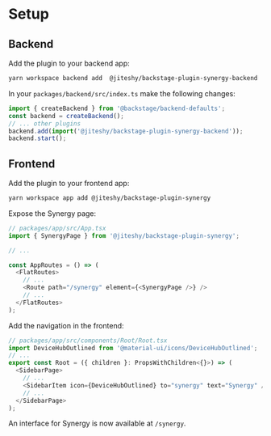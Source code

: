 # Setup

## Backend

Add the plugin to your backend app:

```bash
yarn workspace backend add  @jiteshy/backstage-plugin-synergy-backend
```

In your `packages/backend/src/index.ts` make the following changes:

```ts
import { createBackend } from '@backstage/backend-defaults';
const backend = createBackend();
// ... other plugins
backend.add(import('@jiteshy/backstage-plugin-synergy-backend'));
backend.start();
```

## Frontend

Add the plugin to your frontend app:

```bash
yarn workspace app add @jiteshy/backstage-plugin-synergy
```

Expose the Synergy page:

```ts
// packages/app/src/App.tsx
import { SynergyPage } from '@jiteshy/backstage-plugin-synergy';

// ...

const AppRoutes = () => (
  <FlatRoutes>
    // ...
    <Route path="/synergy" element={<SynergyPage />} />
    // ...
  </FlatRoutes>
);
```

Add the navigation in the frontend:

```ts
// packages/app/src/components/Root/Root.tsx
import DeviceHubOutlined from '@material-ui/icons/DeviceHubOutlined';
// ...
export const Root = ({ children }: PropsWithChildren<{}>) => (
  <SidebarPage>
    // ...
    <SidebarItem icon={DeviceHubOutlined} to="synergy" text="Synergy" />
    // ...
  </SidebarPage>
);
```

An interface for Synergy is now available at `/synergy`.
